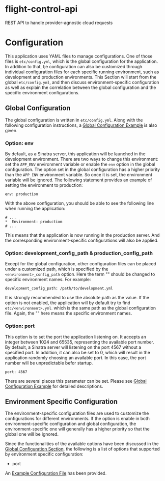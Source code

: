 # flight-control-api
REST API to handle provider-agnostic cloud requests

# Configuration

This application uses YAML files to manage configurations. One of those files is `etc/config.yml`, which is the global configuration for the application. In addition to that, tje configuration can also be customized through individual configuration files for each specific running environment, such as development and production environments. This Section will start from the global `etc/config.yml`, and then discuss environment-specific configuration as well as explain the correlation between the global configuration and the specific environment configurations.

## Global Configuration

The global configuration is written in `etc/config.yml`. Along with the following configuration instructions, a [Global Configuration Example](etc/config.yml) is also given.

### Option: env

By default, as a Sinatra server, this application will be launched in the development environment. There are two ways to change this environment: set the `APP_ENV` environment variable or enable the `env` option in the global configuration. The option set in the global configuration has a higher priority than the `APP_ENV` environment variable. So once it is set, the environment variable will be ignored. The following statement provides an example of setting the environment to production:

```
env: production
```

With the above configuration, you should be able to see the following line when running the application:

```
# ...
*  Environment: production
# ...
```

This means that the application is now running in the production server. And the corresponding environment-specific configurations will also be applied.

### Option: development_config_path & production_config_path

Except for the global configuration, other configuration files can be placed under a customized path, which is specified by the `<environment>_config_path` option. Here the term "<environment>" should be changed to specific environment names. For example:

```
development_config_path: /path/to/development.yml
```

It is strongly recommended to use the absolute path as the value. If the option is not enabled, the application will by default try to find `etc/<environment>.yml`. which is the same path as the global configuration file. Again, the "<environment>" here means the specific environment names.

### Option: port

This option is to set the port the application listening on. It accepts an integer between 1024 and 65535, representing the available port number. By default, a Sinatra server will listening on the port 4567 without a specified port. In addition, it can also be set to 0, which will result in the application randomly choosing an available port. In this case, the port number will be unpredictable befor startup.

```
port: 4567
```

There are several places this parameter can be set. Please see [Global Configuration Example](etc/config.yml.ex) for detailed descriptions.

## Environment Specific Configuration

The environment-specific configuration files are used to customize the configurations for different environments. If the option is enable in both environment-specific configuration and global configuration, the environment-specific one will generally has a higher priority so that the global one will be ignored.

Since the functionalities of the available options have been discussed in the [Global Configuration Section](https://github.com/openflighthpc/flight-control-api#Global-Configuration), the following is a list of options that supported by environment specific configuration:
- port

An [Example Configuration File](etc/environment.yml.ex) has been provided.